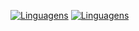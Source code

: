 [![Linguagens](https://github-readme-stats.vercel.app/api?username=arthurgalanti&show_icons=true&locale=pt-BR&&theme=dark)](https://github.com/MarceloEbed?tab=repositories)
[![Linguagens](https://github-readme-stats.vercel.app/api/top-langs/?username=arthurgalanti&layout=compact&locale=pt-BR&&theme=dark)](https://github.com/MarceloEbed?tab=repositories)
